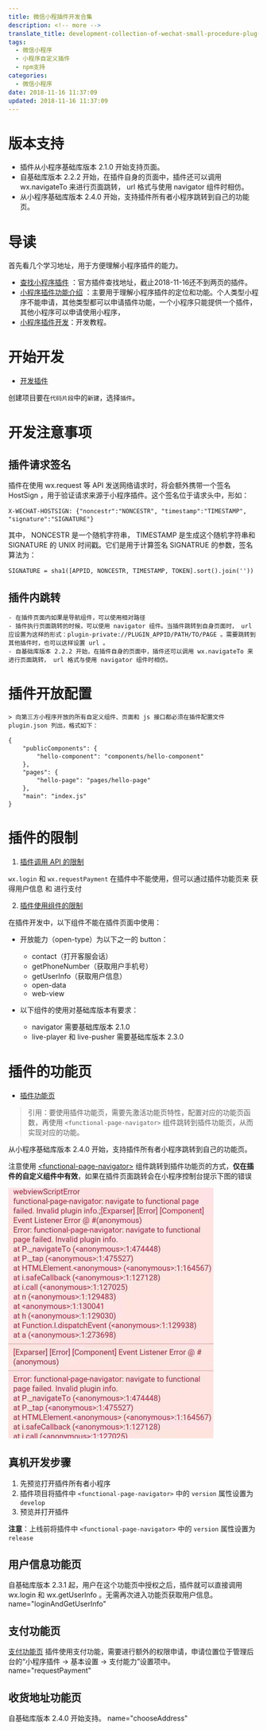 ```yaml
---
title: 微信小程插件开发合集
description: <!-- more -->
translate_title: development-collection-of-wechat-small-procedure-plug-ins
tags:
  - 微信小程序
  - 小程序自定义插件
  - npm支持
categories:
  - 微信小程序
date: 2018-11-16 11:37:09
updated: 2018-11-16 11:37:09
---
```


# 版本支持
- 插件从小程序基础库版本 2.1.0 开始支持页面。
- 自基础库版本 2.2.2 开始，在插件自身的页面中，插件还可以调用 wx.navigateTo 来进行页面跳转， url 格式与使用 navigator 组件时相仿。
- 从小程序基础库版本 2.4.0 开始，支持插件所有者小程序跳转到自己的功能页。

# 导读
首先看几个学习地址，用于方便理解小程序插件的能力。

* [查找小程序插件](https://developers.weixin.qq.com/community/plugins) ：官方插件查找地址，截止2018-11-16还不到两页的插件。
* [小程序插件功能介绍](https://developers.weixin.qq.com/miniprogram/introduction/plugin.html#%E5%B0%8F%E7%A8%8B%E5%BA%8F%E6%8F%92%E4%BB%B6%E5%8A%9F%E8%83%BD%E4%BB%8B%E7%BB%8D) ：主要用于理解小程序插件的定位和功能。个人类型小程序不能申请，其他类型都可以申请插件功能，一个小程序只能提供一个插件，其他小程序可以申请使用小程序， 
* [小程序插件开发](https://developers.weixin.qq.com/miniprogram/dev/devtools/plugin.html)：开发教程。

# 开始开发
* [开发插件](https://developers.weixin.qq.com/miniprogram/dev/framework/plugin/development.html)

创建项目要在`代码片段`中的`新建`，选择`插件`。

# 开发注意事项

## 插件请求签名
插件在使用 wx.request 等 API 发送网络请求时，将会额外携带一个签名 HostSign ，用于验证请求来源于小程序插件。这个签名位于请求头中，形如：
```
X-WECHAT-HOSTSIGN: {"noncestr":"NONCESTR", "timestamp":"TIMESTAMP", "signature":"SIGNATURE"}
```

其中， NONCESTR 是一个随机字符串， TIMESTAMP 是生成这个随机字符串和 SIGNATURE 的 UNIX 时间戳。它们是用于计算签名 SIGNATRUE 的参数，签名算法为：
```
SIGNATURE = sha1([APPID, NONCESTR, TIMESTAMP, TOKEN].sort().join(''))
```

## 插件内跳转
	- 在插件页面内如果是导航组件，可以使用相对路径
	- 插件执行页面跳转的时候，可以使用 navigator 组件。当插件跳转到自身页面时， url 应设置为这样的形式：plugin-private://PLUGIN_APPID/PATH/TO/PAGE 。需要跳转到其他插件时，也可以这样设置 url 。
	- 自基础库版本 2.2.2 开始，在插件自身的页面中，插件还可以调用 wx.navigateTo 来进行页面跳转， url 格式与使用 navigator 组件时相仿。

# 插件开放配置
	> 向第三方小程序开放的所有自定义组件、页面和 js 接口都必须在插件配置文件 plugin.json 列出，格式如下：

```
{
	"publicComponents": {
		"hello-component": "components/hello-component"
	},
	"pages": {
		"hello-page": "pages/hello-page"
	},
	"main": "index.js"
}
```

# 插件的限制
1. [插件调用 API 的限制](https://developers.weixin.qq.com/miniprogram/dev/framework/plugin/api-limit.html)

`wx.login` 和 `wx.requestPayment` 在插件中不能使用，但可以通过插件功能页来 获得用户信息 和 进行支付

2. [插件使用组件的限制](https://developers.weixin.qq.com/miniprogram/dev/framework/plugin/component-limit.html)

在插件开发中，以下组件不能在插件页面中使用：

* 开放能力（open-type）为以下之一的 button：
	* contact（打开客服会话）
	* getPhoneNumber（获取用户手机号）
	* getUserInfo（获取用户信息）
	* open-data
	* web-view


* 以下组件的使用对基础库版本有要求：
	* navigator 需要基础库版本 2.1.0
	* live-player 和 live-pusher 需要基础库版本 2.3.0

# 插件的功能页
* [插件功能页](https://developers.weixin.qq.com/miniprogram/dev/framework/plugin/functional-pages.html)

> 引用：要使用插件功能页，需要先激活功能页特性，配置对应的功能页函数，再使用 `<functional-page-navigator>` 组件跳转到插件功能页，从而实现对应的功能。

从小程序基础库版本 2.4.0 开始，支持插件所有者小程序跳转到自己的功能页。

注意使用 [<functional-page-navigator\>](https://developers.weixin.qq.com/miniprogram/dev/component/functional-page-navigator.html) 组件跳转到插件功能页的方式，**仅在插件的自定义组件中有效**，如果在插件页面跳转会在小程序控制台提示下图的错误

![08](/images/wechatapp/01.jpg)

## 真机开发步骤
1. 先预览打开插件所有者小程序
2. 插件项目将插件中 `<functional-page-navigator>` 中的 `version` 属性设置为 `develop`
3. 预览并打开插件

**注意**：上线前将插件中 `<functional-page-navigator>` 中的 `version` 属性设置为 `release`

## 用户信息功能页
自基础库版本 2.3.1 起，用户在这个功能页中授权之后，插件就可以直接调用 wx.login 和 wx.getUserInfo 。无需再次进入功能页获取用户信息。
name="loginAndGetUserInfo"

## 支付功能页
[支付功能页](https://developers.weixin.qq.com/miniprogram/dev/framework/plugin/functional-pages/request-payment.html?search-key=requestPayment)
插件使用支付功能，需要进行额外的权限申请，申请位置位于管理后台的“小程序插件 -> 基本设置 -> 支付能力”设置项中。
name="requestPayment"

## 收货地址功能页
自基础库版本 2.4.0 开始支持。
name="chooseAddress"